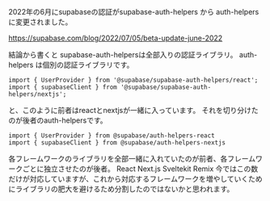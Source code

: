 <!--
title:   Supabaseの認証であるsupabase-auth-helpers から auth-helpers は何が変わったのか？
tags:    Supabase,auth-helpers,supabase-auth-helpers
id:      e02bf72d71ae06f31b4c
private: false
-->
2022年の6月にsupabaseの認証がsupabase-auth-helpers から auth-helpers に変更されました。

https://supabase.com/blog/2022/07/05/beta-update-june-2022

結論から書くと
supabase-auth-helpersは全部入りの認証ライブラリ。
auth-helpers は個別の認証ライブラリです。

```
import { UserProvider } from '@supabase/supabase-auth-helpers/react';
import { supabaseClient } from '@supabase/supabase-auth-helpers/nextjs';

```

と、このように前者はreactとnextjsが一緒に入っています。
それを切り分けたのが後者のauth-helpersです。

```
import { UserProvider } from @supabase/auth-helpers-react
import { supabaseClient } from @supabase/auth-helpers-nextjs

```

各フレームワークのライブラリを全部一緒に入れていたのが前者、各フレームワークごとに独立させたのが後者。
React
Next.js
Sveltekit
Remix
今ではこの数だけが対応していますが、これから対応するフレームワークを増やしていくためにライブラリの肥大を避けるため分割したのではないかと思われます。